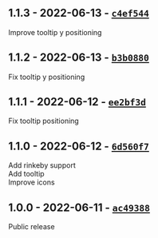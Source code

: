 ## 1.1.3 - 2022-06-13 - [`c4ef544`](https://github.com/oe-d/opensea-button/tree/c4ef544fb77c9e25cf19ecf1b158394e803398d6)

Improve tooltip y positioning

## 1.1.2 - 2022-06-13 - [`b3b0880`](https://github.com/oe-d/opensea-button/tree/b3b08803de6e6ac9e98a4a7bf8acf800b4960064)

Fix tooltip y positioning

## 1.1.1 - 2022-06-12 - [`ee2bf3d`](https://github.com/oe-d/opensea-button/tree/ee2bf3d1296ad7172de0d153772b898ecc11c6d7)

Fix tooltip positioning

## 1.1.0 - 2022-06-12 - [`6d560f7`](https://github.com/oe-d/opensea-button/tree/6d560f7656f5a3991caa185ffe8f6510c47398cc)

Add rinkeby support  
Add tooltip  
Improve icons

## 1.0.0 - 2022-06-11 - [`ac49388`](https://github.com/oe-d/opensea-button/tree/ac49388949e35137ff337d5f5ef77c67e8fc8908)

Public release
